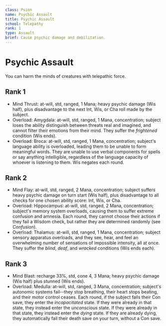 ```yaml
---
class: Psion
name: Psychic Assault
title: Psychic Assault
school: Telepathy
rank: 1
type: Assault
brief: Cause psychic damage and debilitation.
---
```


# Psychic Assault

You can harm the minds of creatures with telepathic force.

## Rank 1
- Mind Thrust: at-will, std, ranged, 1 Mana; heavy psychic damage (Wis half), plus disadvantage to the next Int, Wis, or Cha roll made by the subject.
- Overload: Amygdala: at-will, std, ranged, 1 Mana, concentration; subject loses the ability distinguish between threats real and imagined, and cannot filter their emotions from their mind. They suffer the *frightened* condition (Wis ends).
- Overload: Broca: at-will, std, ranged, 1 Mana, concentration; subject's language ability is overloaded, leading them to be unable to form meaningful words. They are unable to use verbal components for spells or say anything intelligible, regardless of the language capacity of whoever is listening to them. Wis negates each round.


## Rank 2
- Mind Flay: at-will, std, ranged, 2 Mana, concentration; subject suffers heavy psychic damage on turn start (Wis half), plus disadvantage to all checks for one chosen ability score: Int, Wis, or Cha.
- Overload: Hippocampus: at-will, std, ranged, 2 Mana, concentration; subject's memory system overloads, causing them to suffer extreme confusion and amnesia. Each round, they cannot choose their actions if they fail a Wisdom check, but rather they are determined randomly (see *Confusion*).
- Overload: Thalamus: at-will, std, ranged, 1 Mana, concentration; subject sensory apparatus overloads, and they see, hear, and feel an overwhelming number of sensations of impossible intensity, all at once. They suffer the *blind*, *deaf*, and *wracked* conditions (Wis ends each).

## Rank 3
- Mind Blast: recharge 33%, std, cone 4, 3 Mana; heavy psychic damage (Wis half) plus stunned (Wis ends).
- Overload: Medulla: at-will, std, ranged, 3 Mana, concentration; subject's autonomic systems fail--they stop breathing, their heart stops beating, and their motor control ceases. Each round, if the subject fails their Con save, they enter the *incapacitated* state. If they were already in that state, they instead enter the *unconscious* state. If they were already in that state, they instead enter the *dying* state. If they are already dying, they automatically fail their death save on your turn, without a Con save.
